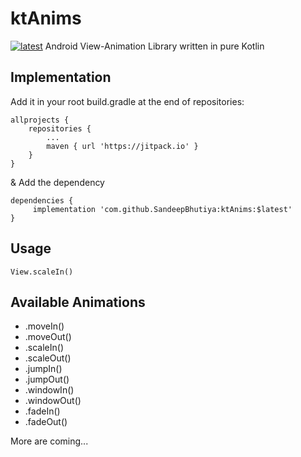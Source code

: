 # ktAnims 
[![latest](https://badge.fury.io/js/github-release-notes.svg)](https://github.com/SandeepBhutiya/ktAnims/releases)
Android View-Animation Library written in pure Kotlin 

## Implementation
Add it in your root build.gradle at the end of repositories:

```
allprojects {
	repositories {
		...
		maven { url 'https://jitpack.io' }
	}
}
```

& Add the dependency

```
dependencies {
	 implementation 'com.github.SandeepBhutiya:ktAnims:$latest'
}
```


## Usage
```
View.scaleIn()
```


## Available Animations
* .moveIn()
* .moveOut()
* .scaleIn()
* .scaleOut()
* .jumpIn()
* .jumpOut()
* .windowIn()
* .windowOut()
* .fadeIn()
* .fadeOut()

More are coming...

